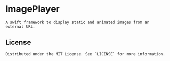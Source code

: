 # ImagePlayer

    A swift framework to display static and animated images from an external URL.

## License

    Distributed under the MIT License. See `LICENSE` for more information.
